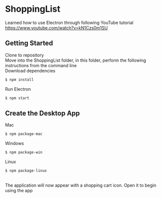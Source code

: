 # ShoppingList
Learned how to use Electron through following YouTube tutorial https://www.youtube.com/watch?v=kN1Czs0m1SU

## Getting Started
Clone to repository
<br>
Move into the ShoppingList folder, in this folder, perform the following instructions from the command line
<br>
Download dependencies
```sh
$ npm install
```

Run Electron 
```sh
$ npm start
```

## Create the Desktop App
Mac
```sh
$ npm package-mac
```
Windows
```sh
$ npm package-win
```
Linux
```sh
$ npm package-linux
```
<br>
The application will now appear with a shopping cart icon. Open it to begin using the app
